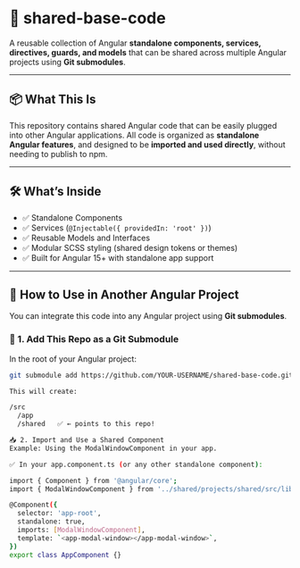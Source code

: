 # 🧩 shared-base-code

A reusable collection of Angular **standalone components, services, directives, guards, and models** that can be shared across multiple Angular projects using **Git submodules**.

---

## 📦 What This Is

This repository contains shared Angular code that can be easily plugged into other Angular applications. All code is organized as **standalone Angular features**, and designed to be **imported and used directly**, without needing to publish to npm.

---

## 🛠️ What’s Inside

- ✅ Standalone Components
- ✅ Services (`@Injectable({ providedIn: 'root' })`)
- ✅ Reusable Models and Interfaces
- ✅ Modular SCSS styling (shared design tokens or themes)
- ✅ Built for Angular 15+ with standalone app support

---

## 🔗 How to Use in Another Angular Project

You can integrate this code into any Angular project using **Git submodules**.

### 📁 1. Add This Repo as a Git Submodule

In the root of your Angular project:

```bash
git submodule add https://github.com/YOUR-USERNAME/shared-base-code.git src/shared

This will create:

/src
  /app
  /shared   ✅ ← points to this repo!

📥 2. Import and Use a Shared Component
Example: Using the ModalWindowComponent in your app.

✅ In your app.component.ts (or any other standalone component):

import { Component } from '@angular/core';
import { ModalWindowComponent } from '../shared/projects/shared/src/lib/components/modal-window/modal-window.component';

@Component({
  selector: 'app-root',
  standalone: true,
  imports: [ModalWindowComponent],
  template: `<app-modal-window></app-modal-window>`,
})
export class AppComponent {}

